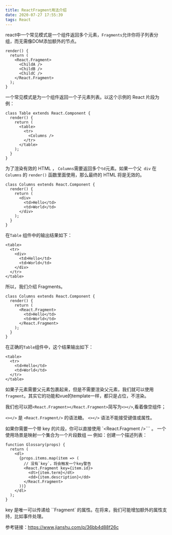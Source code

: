 ```yaml
---
title: ReactFragment用法介绍
date: 2020-07-27 17:55:39
tags: React
---
```


react中一个常见模式是一个组件返回多个元素，`Fragments`允许你将子列表分组，而无需像DOM添加额外的节点。
```
render() {
  return (
    <React.Fragment>
      <ChildA />
      <ChildB />
      <ChildC />
    </React.Fragment>
  );
}
```
一个常见模式是为一个组件返回一个子元素列表。以这个示例的 React 片段为例：
```
class Table extends React.Component {
  render() {
    return (
      <table>
        <tr>
          <Columns />
        </tr>
      </table>
    );
  }
}
```
为了渲染有效的 HTML ， `Columns`需要返回多个`td`元素。如果一个父` div` 在 `Columns` 的 `render()` 函数里面使用，那么最终的 HTML 将是无效的。
```
class Columns extends React.Component {
  render() {
    return (
      <div>
        <td>Hello</td>
        <td>World</td>
      </div>
    );
  }
}
```
在`Table` 组件中的输出结果如下：
```
<table>
  <tr>
    <div>
      <td>Hello</td>
      <td>World</td>
    </div>
  </tr>
</table>
```
所以，我们介绍 Fragments。
```
class Columns extends React.Component {
  render() {
    return (
      <React.Fragment>
        <td>Hello</td>
        <td>World</td>
      </React.Fragment>
    );
  }
}
```
在正确的`Table`组件中，这个结果输出如下：
```
<table>
  <tr>
    <td>Hello</td>
    <td>World</td>
  </tr>
</table>
```
如果子元素需要父元素包裹起来，但是不需要渲染父元素，我们就可以使用`fragment`。其实它的功能和vue的template一样，都只是占位，不渲染。

我们也可以把`<React.Fragment></React.Fragment>`简写为`<></>`,看着像空组件；

`<></>` 是 `<React.Fragment/>` 的语法糖。
`<></>` 语法不能接受键值或属性。

如果你需要一个带 key 的片段，你可以直接使用 `<React.Fragment />``` 。
一个使用场景是映射一个集合为一个片段数组 — 例如：创建一个描述列表：
```
function Glossary(props) {
  return (
    <dl>
      {props.items.map(item => (
        // 没有`key`，将会触发一个key警告
        <React.Fragment key={item.id}>
          <dt>{item.term}</dt>
          <dd>{item.description}</dd>
        </React.Fragment>
      ))}
    </dl>
  );
}
```
key 是唯一可以传递给 ``Fragment` 的属性。在将来，我们可能增加额外的属性支持，比如事件处理。


参考链接：https://www.jianshu.com/p/36bb4d88f26c